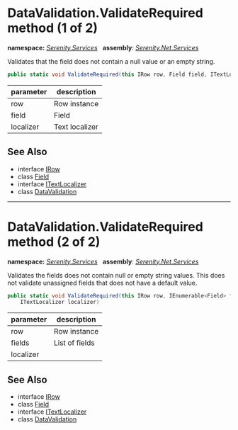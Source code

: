 # DataValidation.ValidateRequired method (1 of 2)
**namespace:** *[Serenity.Services](../../README.md#serenity.services-namespace)*   **assembly**: *[Serenity.Net.Services](../../README.md)*

Validates that the field does not contain a null value or an empty string.

```csharp
public static void ValidateRequired(this IRow row, Field field, ITextLocalizer localizer)
```

| parameter | description |
| --- | --- |
| row | Row instance |
| field | Field |
| localizer | Text localizer |

## See Also

* interface [IRow](../Serenity.Net.Entity/../../Serenity.Data/IRow.md)
* class [Field](../Serenity.Net.Entity/../../Serenity.Data/Field.md)
* interface [ITextLocalizer](../Serenity.Net.Core/../../Serenity/ITextLocalizer.md)
* class [DataValidation](../DataValidation.md)

---

# DataValidation.ValidateRequired method (2 of 2)
**namespace:** *[Serenity.Services](../../README.md#serenity.services-namespace)*   **assembly**: *[Serenity.Net.Services](../../README.md)*

Validates the fields does not contain null or empty string values. This does not validate unassigned fields that does not have a default value.

```csharp
public static void ValidateRequired(this IRow row, IEnumerable<Field> fields, 
    ITextLocalizer localizer)
```

| parameter | description |
| --- | --- |
| row | Row instance |
| fields | List of fields |
| localizer |  |

## See Also

* interface [IRow](../Serenity.Net.Entity/../../Serenity.Data/IRow.md)
* class [Field](../Serenity.Net.Entity/../../Serenity.Data/Field.md)
* interface [ITextLocalizer](../Serenity.Net.Core/../../Serenity/ITextLocalizer.md)
* class [DataValidation](../DataValidation.md)